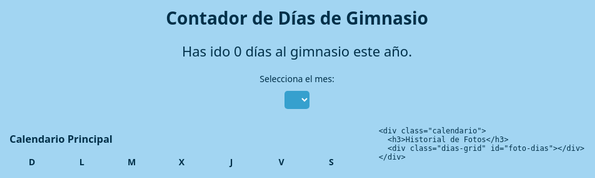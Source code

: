 <html lang="es">
<head>
  <meta charset="UTF-8">
  <title>Contador de Días de Gimnasio</title>
  <style>
    body {
      font-family: 'Segoe UI', sans-serif;
      background: #A2D5F2;
      color: #003049;
      padding: 20px;
      max-width: 1000px;
      margin: auto;
    }
    h1 {
      text-align: center;
      color: #003049;
    }
    .contador {
      font-size: 22px;
      margin-bottom: 20px;
      text-align: center;
    }
    .calendarios {
      display: flex;
      gap: 40px;
      justify-content: center;
      flex-wrap: wrap;
    }
    .calendario {
      flex: 1;
      min-width: 300px;
    }
    .mes-selector {
      display: block;
      margin: 10px auto;
      font-size: 16px;
      padding: 5px 10px;
      background-color: #36A0CE;
      color: white;
      border: none;
      border-radius: 5px;
    }
    .semana-header, .dias-grid {
      display: grid;
      grid-template-columns: repeat(7, 1fr);
      gap: 8px;
      margin-top: 10px;
    }
    .semana-header div {
      font-weight: bold;
      text-align: center;
      color: #003049;
    }
    .dia {
      cursor: pointer;
      padding: 10px 0;
      background: #FDCB6E;
      text-align: center;
      border-radius: 8px;
      font-weight: bold;
      position: relative;
      transition: background 0.3s;
      color: #003049;
    }
    .dia:hover {
      background: #F0932B;
      color: white;
    }
    .dia.activo {
      background: #4cd137;
      color: white;
    }
    .foto-dia-img {
      width: 100%;
      border-radius: 6px;
      cursor: pointer;
      transition: transform 0.2s;
    }
    .foto-dia-img:hover {
      transform: scale(1.05);
    }
    .icono-foto {
      position: absolute;
      bottom: 2px;
      right: 4px;
      font-size: 12px;
    }
    #foto-preview {
      margin-top: 20px;
      max-width: 100%;
      max-height: 250px;
      display: none;
      border-radius: 8px;
      box-shadow: 0 2px 8px rgba(0,0,0,0.2);
    }
    #cargar-foto-btn {
      margin-top: 15px;
      display: none;
      background: #36A0CE;
      color: white;
      border: none;
      padding: 10px 20px;
      border-radius: 5px;
      cursor: pointer;
    }
    #cargar-foto-btn:hover {
      background: #003049;
    }
  </style>
</head>
<body>
  <h1>Contador de Días de Gimnasio</h1>
  <div class="contador">Has ido <span id="contador">0</span> días al gimnasio este año.</div>

  <label for="mes" style="text-align:center; display:block;">Selecciona el mes:</label>
  <select id="mes" class="mes-selector"></select>

  <div class="calendarios">
    <div class="calendario">
      <h3>Calendario Principal</h3>
      <div class="semana-header">
        <div>D</div><div>L</div><div>M</div><div>X</div><div>J</div><div>V</div><div>S</div>
      </div>
      <div class="dias-grid" id="dias"></div>
    </div>

    <div class="calendario">
      <h3>Historial de Fotos</h3>
      <div class="dias-grid" id="foto-dias"></div>
    </div>
  </div>

  <button id="cargar-foto-btn">Subir Foto</button>
  <input type="file" accept="image/*" capture="environment" id="foto-input" style="display: none;">
  <img id="foto-preview" src="" alt="Foto del día">

  <script>
    const contadorSpan = document.getElementById('contador');
    const diasDiv = document.getElementById('dias');
    const fotoDiasDiv = document.getElementById('foto-dias');
    const mesSelect = document.getElementById('mes');
    const fotoInput = document.getElementById('foto-input');
    const fotoPreview = document.getElementById('foto-preview');
    const cargarFotoBtn = document.getElementById('cargar-foto-btn');

    const meses = ["Enero", "Febrero", "Marzo", "Abril", "Mayo", "Junio", "Julio", "Agosto", "Septiembre", "Octubre", "Noviembre", "Diciembre"];
    const hoy = new Date();
    const anioActual = hoy.getFullYear();

    let historial = JSON.parse(localStorage.getItem('diasGimnasio')) || [];
    let fotos = JSON.parse(localStorage.getItem('fotosGimnasio')) || {};
    let fechaSeleccionada = null;

    function actualizarContador() {
      contadorSpan.textContent = historial.length;
    }

    function guardarHistorial() {
      localStorage.setItem('diasGimnasio', JSON.stringify(historial));
    }

    function guardarFotos() {
      localStorage.setItem('fotosGimnasio', JSON.stringify(fotos));
    }

    function esDiaMarcado(fechaStr) {
      return historial.includes(fechaStr);
    }

    function alternarDia(fechaStr, elementoDia) {
      if (esDiaMarcado(fechaStr)) {
        historial = historial.filter(f => f !== fechaStr);
        guardarHistorial();
        guardarFotos();
        actualizarContador();
        cargarDias(parseInt(mesSelect.value));
        cargarFotoCalendario();
        fotoPreview.style.display = 'none';
        cargarFotoBtn.style.display = 'none';
        fechaSeleccionada = null;
        return;
      }

      fechaSeleccionada = fechaStr;
      historial.push(fechaStr);
      guardarHistorial();
      actualizarContador();
      cargarDias(parseInt(mesSelect.value));
      cargarFotoCalendario();
      fotoPreview.style.display = fotos[fechaStr] ? 'block' : 'none';
      fotoPreview.src = fotos[fechaStr] || '';
      cargarFotoBtn.style.display = fotos[fechaStr] ? 'none' : 'inline-block';
    }

    function cargarDias(mes) {
      diasDiv.innerHTML = '';
      const primerDia = new Date(anioActual, mes, 1).getDay();
      const diasEnMes = new Date(anioActual, mes + 1, 0).getDate();

      for (let i = 0; i < primerDia; i++) {
        diasDiv.appendChild(document.createElement('div'));
      }

      for (let d = 1; d <= diasEnMes; d++) {
        const fecha = `${anioActual}-${String(mes + 1).padStart(2, '0')}-${String(d).padStart(2, '0')}`;
        const diaEl = document.createElement('div');
        diaEl.textContent = d;
        diaEl.className = 'dia';
        if (esDiaMarcado(fecha)) diaEl.classList.add('activo');
        if (fotos[fecha]) {
          const icon = document.createElement('span');
          icon.textContent = '📷';
          icon.className = 'icono-foto';
          diaEl.appendChild(icon);
        }
        diaEl.onclick = () => alternarDia(fecha, diaEl);
        diasDiv.appendChild(diaEl);
      }
    }

    function cargarFotoCalendario() {
      fotoDiasDiv.innerHTML = '';
      const clickCounters = {};
      for (const fecha in fotos) {
        const contenedor = document.createElement('div');
        const img = document.createElement('img');
        img.src = fotos[fecha];
        img.alt = fecha;
        img.className = 'foto-dia-img';
        clickCounters[fecha] = 0;
        img.onclick = () => {
          clickCounters[fecha]++;
          if (clickCounters[fecha] === 3) {
            delete fotos[fecha];
            guardarFotos();
            cargarFotoCalendario();
            fotoPreview.style.display = 'none';
            clickCounters[fecha] = 0;
          } else {
            fotoPreview.src = fotos[fecha];
            fotoPreview.style.display = 'block';
            setTimeout(() => {
              clickCounters[fecha] = 0;
            }, 1000);
          }
        };
        contenedor.appendChild(img);
        fotoDiasDiv.appendChild(contenedor);
      }
    }

    cargarFotoBtn.onclick = () => {
      if (fechaSeleccionada && !fotos[fechaSeleccionada]) fotoInput.click();
    };

    fotoInput.addEventListener('change', e => {
      const file = e.target.files[0];
      if (!file || fotos[fechaSeleccionada]) return;
      const reader = new FileReader();
      reader.onload = e2 => {
        const img = new Image();
        img.onload = () => {
          const canvas = document.createElement('canvas');
          const MAX_WIDTH = 300;
          const scale = MAX_WIDTH / img.width;
          canvas.width = MAX_WIDTH;
          canvas.height = img.height * scale;
          const ctx = canvas.getContext('2d');
          ctx.drawImage(img, 0, 0, canvas.width, canvas.height);
          const compressed = canvas.toDataURL('image/jpeg', 0.6);
          fotos[fechaSeleccionada] = compressed;
          guardarFotos();
          cargarDias(parseInt(mesSelect.value));
          cargarFotoCalendario();
          fotoPreview.src = compressed;
          fotoPreview.style.display = 'block';
          cargarFotoBtn.style.display = 'none';
        };
        img.src = e2.target.result;
      };
      reader.readAsDataURL(file);
    });

    meses.forEach((nombre, i) => {
      const opt = document.createElement('option');
      opt.value = i;
      opt.textContent = nombre;
      if (i === hoy.getMonth()) opt.selected = true;
      mesSelect.appendChild(opt);
    });

    mesSelect.onchange = () => {
      cargarDias(parseInt(mesSelect.value));
      cargarFotoCalendario();
    };

    actualizarContador();
    cargarDias(hoy.getMonth());
    cargarFotoCalendario();
  </script>
</body>
</html>
